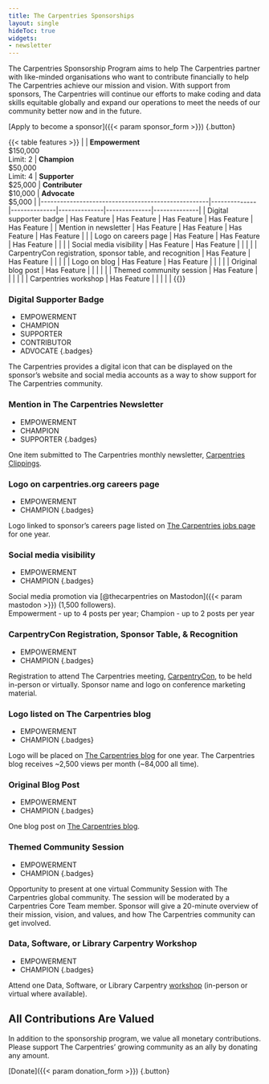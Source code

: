 ```yaml
---
title: The Carpentries Sponsorships
layout: single
hideToc: true 
widgets:
- newsletter
---
```


The Carpentries Sponsorship Program aims to help The Carpentries partner with like-minded organisations who want to contribute financially to help The Carpentries achieve our mission and vision.
With support from sponsors, The Carpentries will continue our efforts to make coding and data skills equitable globally and expand our operations to meet the needs of our community better now and in the future.


[Apply to become a sponsor]({{< param sponsor_form >}})
{.button} 

{{< table features >}}
|    | **Empowerment** <br> $150,000 <br>Limit: 2 | **Champion** <br> $50,000 <br> Limit: 4 | **Supporter** <br> $25,000 | **Contributer** <br> $10,000 | **Advocate** <br> $5,000 |
|----------------------------------------------------|--------------|--------------|--------------|--------------|--------------|
| Digital supporter badge     | Has Feature  | Has Feature  | Has Feature  | Has Feature  | Has Feature  |
| Mention in newsletter       | Has Feature  | Has Feature  | Has Feature  | Has Feature  |              |
| Logo on careers page        | Has Feature  | Has Feature  | Has Feature  |              |              |
| Social media visibility     | Has Feature  | Has Feature  |              |              |              |
| CarpentryCon registration, sponsor table, and recognition | Has Feature  | Has Feature  |              |              |              |
| Logo on blog                | Has Feature  | Has Feature  |              |              |              |
| Original blog post          | Has Feature  |              |              |              |              |
| Themed community session    | Has Feature  |              |              |              |              |
| Carpentries workshop        | Has Feature  |              |              |              |              |
{{</table>}}


### Digital Supporter Badge

- EMPOWERMENT
- CHAMPION
- SUPPORTER
- CONTRIBUTOR
- ADVOCATE
{.badges}

The Carpentries provides a digital icon that can be displayed on the sponsor’s website and social media accounts as a way to show support for The Carpentries community.

### Mention in The Carpentries Newsletter

- EMPOWERMENT
- CHAMPION 
- SUPPORTER
{.badges}

One item submitted to The Carpentries monthly newsletter, [Carpentries Clippings](/newsletter).


### Logo on carpentries.org careers page

- EMPOWERMENT
- CHAMPION 
{.badges}

Logo linked to sponsor’s careers page listed on [The Carpentries jobs page](/about-us/careers/) for one year.

### Social media visibility

- EMPOWERMENT
- CHAMPION 
{.badges}

Social media promotion via [@thecarpentries on Mastodon]({{< param mastodon >}}) (1,500 followers).  
Empowerment - up to 4 posts per year; Champion - up to 2 posts per year

### CarpentryCon Registration, Sponsor Table, & Recognition

- EMPOWERMENT
- CHAMPION 
{.badges}

Registration to attend The Carpentries meeting, [CarpentryCon](https://carpentrycon.org/), to be held in-person or virtually. Sponsor name and logo on conference marketing material.

### Logo listed on The Carpentries blog

- EMPOWERMENT
- CHAMPION 
{.badges}

Logo will be placed on [The Carpentries blog](/blog) for one year. The Carpentries blog receives ~2,500 views per month (~84,000 all time).

### Original Blog Post

- EMPOWERMENT
- CHAMPION 
{.badges}

One blog post on [The Carpentries blog](/blog).


### Themed Community Session

- EMPOWERMENT
- CHAMPION 
{.badges}

Opportunity to present at one virtual Community Session with The Carpentries global community. The session will be moderated by a Carpentries Core Team member. Sponsor will give a 20-minute overview of their mission, vision, and values, and how The Carpentries community can get involved.

### Data, Software, or Library Carpentry Workshop

- EMPOWERMENT
- CHAMPION 
{.badges}

Attend one Data, Software, or Library Carpentry [workshop](/workshops/) (in-person or virtual where available).


## All Contributions Are Valued

In addition to the sponsorship program, we value all monetary contributions. Please support The Carpentries’ growing community as an ally by donating any amount.

[Donate]({{< param donation_form >}})
{.button} 

